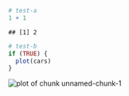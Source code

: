 

```r
# test-a
1 + 1
```

```
## [1] 2
```

```r
# test-b
if (TRUE) {
  plot(cars)
}
```

![plot of chunk unnamed-chunk-1](figure/unnamed-chunk-1-1.png)


